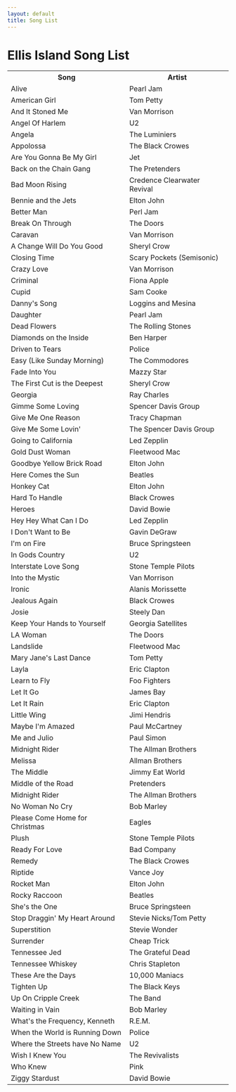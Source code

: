 ```yaml
---
layout: default
title: Song List
---
```


# Ellis Island Song List

<table class="songlist">
<tr>
  <th>Song</th>
  <th>Artist</th>
</tr>
<!-- start list -->
<tr><td>Alive</td><td>Pearl Jam</td></tr>
<tr><td>American Girl</td><td>Tom Petty</td></tr>
<tr><td>And It Stoned Me</td><td>Van Morrison</td></tr>
<tr><td>Angel Of Harlem</td><td>U2</td></tr>
<tr><td>Angela</td><td>The Luminiers</td></tr>
<tr><td>Appolossa</td><td>The Black Crowes</td></tr>
<tr><td>Are You Gonna Be My Girl</td><td>Jet</td></tr>
<tr><td>Back on the Chain Gang</td><td>The Pretenders</td></tr>
<tr><td>Bad Moon Rising</td><td>Credence Clearwater Revival</td></tr>
<tr><td>Bennie and the Jets</td><td>Elton John</td></tr>
<tr><td>Better Man</td><td>Perl Jam</td></tr>
<tr><td>Break On Through</td><td>The Doors</td></tr>
<tr><td>Caravan</td><td>Van Morrison</td></tr>
<tr><td>A Change Will Do You Good</td><td>Sheryl Crow</td></tr>
<tr><td>Closing Time</td><td>Scary Pockets (Semisonic)</td></tr>
<tr><td>Crazy Love</td><td>Van Morrison</td></tr>
<tr><td>Criminal</td><td>Fiona Apple</td></tr>
<tr><td>Cupid</td><td>Sam Cooke</td></tr>
<tr><td>Danny's Song</td><td>Loggins and Mesina</td></tr>
<tr><td>Daughter</td><td>Pearl Jam</td></tr>
<tr><td>Dead Flowers</td><td>The Rolling Stones</td></tr>
<tr><td>Diamonds on the Inside</td><td>Ben Harper</td></tr>
<tr><td>Driven to Tears</td><td>Police</td></tr>
<tr><td>Easy (Like Sunday Morning)</td><td>The Commodores</td></tr>
<tr><td>Fade Into You</td><td>Mazzy Star</td></tr>
<tr><td>The First Cut is the Deepest</td><td>Sheryl Crow</td></tr>
<tr><td>Georgia</td><td>Ray Charles</td></tr>
<tr><td>Gimme Some Loving</td><td>Spencer Davis Group</td></tr>
<tr><td>Give Me One Reason</td><td>Tracy Chapman</td></tr>
<tr><td>Give Me Some Lovin'</td><td>The Spencer Davis Group</td></tr>
<tr><td>Going to California</td><td>Led Zepplin</td></tr>
<tr><td>Gold Dust Woman</td><td>Fleetwood Mac</td></tr>
<tr><td>Goodbye Yellow Brick Road</td><td>Elton John</td></tr>
<tr><td>Here Comes the Sun</td><td>Beatles</td></tr>
<tr><td>Honkey Cat</td><td>Elton John</td></tr>
<tr><td>Hard To Handle</td><td>Black Crowes</td></tr>
<tr><td>Heroes</td><td>David Bowie</td></tr>
<tr><td>Hey Hey What Can I Do</td><td>Led Zepplin</td></tr>
<tr><td>I Don't Want to Be</td><td>Gavin DeGraw</td></tr>
<tr><td>I'm on Fire</td><td>Bruce Springsteen</td></tr>
<tr><td>In Gods Country</td><td>U2</td></tr>
<tr><td>Interstate Love Song</td><td>Stone Temple Pilots</td></tr>
<tr><td>Into the Mystic</td><td>Van Morrison</td></tr>
<tr><td>Ironic</td><td>Alanis Morissette</td></tr>
<tr><td>Jealous Again</td><td>Black Crowes</td></tr>
<tr><td>Josie</td><td>Steely Dan</td></tr>
<tr><td>Keep Your Hands to Yourself</td><td>Georgia Satellites</td></tr>
<tr><td>LA Woman</td><td>The Doors</td></tr>
<tr><td>Landslide</td><td>Fleetwood Mac</td></tr>
<tr><td>Mary Jane's Last Dance</td><td>Tom Petty</td></tr>
<tr><td>Layla</td><td>Eric Clapton</td></tr>
<tr><td>Learn to Fly</td><td>Foo Fighters</td></tr>
<tr><td>Let It Go</td><td>James Bay</td></tr>
<tr><td>Let It Rain</td><td>Eric Clapton</td></tr>
<tr><td>Little Wing</td><td>Jimi Hendris</td></tr>
<tr><td>Maybe I'm Amazed</td><td>Paul McCartney</td></tr>
<tr><td>Me and Julio</td><td>Paul Simon</td></tr>
<tr><td>Midnight Rider</td><td>The Allman Brothers</td></tr>
<tr><td>Melissa</td><td>Allman Brothers</td></tr>
<tr><td>The Middle</td><td>Jimmy Eat World</td></tr>
<tr><td>Middle of the Road</td><td>Pretenders</td></tr>
<tr><td>Midnight Rider</td><td>The Allman Brothers</td></tr>
<tr><td>No Woman No Cry</td><td>Bob Marley</td></tr>
<tr><td>Please Come Home for Christmas</td><td>Eagles</td></tr>
<tr><td>Plush</td><td>Stone Temple Pilots</td></tr>
<tr><td>Ready For Love</td><td>Bad Company</td></tr>
<tr><td>Remedy</td><td>The Black Crowes</td></tr>
<tr><td>Riptide</td><td>Vance Joy</td></tr>
<tr><td>Rocket Man</td><td>Elton John</td></tr>
<tr><td>Rocky Raccoon</td><td>Beatles</td></tr>
<tr><td>She's the One</td><td>Bruce Springsteen</td></tr>
<tr><td>Stop Draggin' My Heart Around</td><td>Stevie Nicks/Tom Petty</td></tr>
<tr><td>Superstition</td><td>Stevie Wonder</td></tr>
<tr><td>Surrender</td><td>Cheap Trick</td></tr>
<tr><td>Tennessee Jed</td><td>The Grateful Dead</td></tr>
<tr><td>Tennessee Whiskey</td><td>Chris Stapleton</td></tr>
<tr><td>These Are the Days</td><td>10,000 Maniacs</td></tr>
<tr><td>Tighten Up</td><td>The Black Keys</td></tr>
<tr><td>Up On Cripple Creek</td><td>The Band</td></tr>
<tr><td>Waiting in Vain</td><td>Bob Marley</td></tr>
<tr><td>What's the Frequency, Kenneth</td><td>R.E.M.</td></tr>
<tr><td>When the World is Running Down</td><td>Police</td></tr>
<tr><td>Where the Streets have No Name</td><td>U2</td></tr>
<tr><td>Wish I Knew You</td><td>The Revivalists</td></tr>
<tr><td>Who Knew</td><td>Pink</td></tr>
<tr><td>Ziggy Stardust</td><td>David Bowie</td></tr>
</table>
